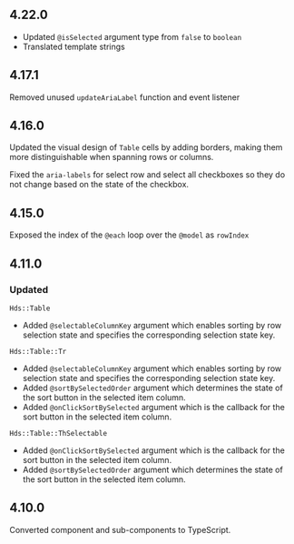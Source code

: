 ## 4.22.0

- Updated `@isSelected` argument type from `false` to `boolean`
- Translated template strings

## 4.17.1

Removed unused `updateAriaLabel` function and event listener

## 4.16.0

Updated the visual design of `Table` cells by adding borders, making them more distinguishable when spanning rows or columns.

Fixed the `aria-labels` for select row and select all checkboxes so they do not change based on the state of the checkbox.

## 4.15.0

Exposed the index of the `@each` loop over the `@model` as `rowIndex`

## 4.11.0

### Updated

`Hds::Table`

- Added `@selectableColumnKey` argument which enables sorting by row selection state and specifies the corresponding selection state key.

`Hds::Table::Tr`

- Added `@selectableColumnKey` argument which enables sorting by row selection state and specifies the corresponding selection state key.
- Added `@sortBySelectedOrder` argument which determines the state of the sort button in the selected item column.
- Added `@onClickSortBySelected` argument which is the callback for the sort button in the selected item column.

`Hds::Table::ThSelectable`

- Added `@onClickSortBySelected` argument which is the callback for the sort button in the selected item column.
- Added `@sortBySelectedOrder` argument which determines the state of the sort button in the selected item column.

## 4.10.0

Converted component and sub-components to TypeScript.
